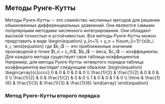 
## Методы Рунге-Кутты

<div>
Методы Рунге-Кутты -- это семейство численных методов для решения обыкновенных дифференциальных уравнений. Они являются самыми популярными методами численного интегрирования. Они обладают высокой точностью и устойчивостью. Все методы Рунге-Кутты можно представить в виде
\begin{equation}
    y_{n+1} = y_n + h\sum_{i=1}^{s}b_i k_i,
\end{equation}
где $k_i$ -- это приближенные значения производной в точке $t_n + c_ih$, $b_i$ -- веса, $c_i$ -- коэффициенты. Для каждого метода существует своя таблица коэффициентов. Например, для метода Рунге-Кутты четвертого порядка таблица коэффициентов выглядит следующим образом:
\begin{equation}
    \begin{array}{c|cccc}
        0 & 0 & 0 & 0 & 0 \\
        \frac{1}{2} & \frac{1}{2} & 0 & 0 & 0 \\
        \frac{1}{2} & 0 & \frac{1}{2} & 0 & 0 \\
        1 & 0 & 0 & 1 & 0 \\
        \hline
        & \frac{1}{6} & \frac{1}{3} & \frac{1}{3} & \frac{1}{6}
    \end{array}
\end{equation}



</div>

### Метод Рунге-Кутты второго порядка

<div>

</div>
